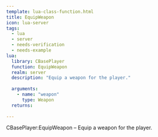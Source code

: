 ```yaml
---
template: lua-class-function.html
title: EquipWeapon
icon: lua-server
tags:
  - lua
  - server
  - needs-verification
  - needs-example
lua:
  library: CBasePlayer
  function: EquipWeapon
  realm: server
  description: "Equip a weapon for the player."
  
  arguments:
    - name: "weapon"
      type: Weapon
  returns:
    
---
```


<div class="lua__search__keywords">
CBasePlayer:EquipWeapon &#x2013; Equip a weapon for the player.
</div>
